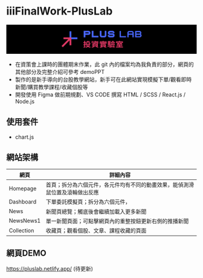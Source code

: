 # iiiFinalWork-PlusLab

![image](https://github.com/Laurenren31/iiiFinalWork-PlusLab/blob/main/plusLabHeadPic.png)
* 在資策會上課時的團體期末作業，此 git 內的檔案均為我負責的部分，網頁的其他部分及完整介紹可參考 demoPPT
* 製作的是新手導向的台股教學網站，新手可在此網站實現模擬下單/觀看即時新聞/購買教學課程/收藏個股等
* 開發使用 Figma 做前期規劃、VS CODE 撰寫 HTML / SCSS / React.js / Node.js

使用套件
--
* chart.js

網站架構
--
|  網頁   | 詳細內容  |
|  ----  | ----  |
| Homepage | 首頁；拆分為六個元件，各元件均有不同的動畫效果，能偵測滑鼠位置及滾輪做出反應 |
| Dashboard | 下單委託模擬頁；拆分為六個元件， |
| News | 新聞頁總覽；觸底後會繼續加載入更多新聞 |
| NewsNews1 | 單一新聞頁面；可點擊網頁內的重整按鈕更新右側的推播新聞 |
| Collection | 收藏頁；觀看個股、文章、課程收藏的頁面 |

網頁DEMO
--
https://pluslab.netlify.app/
(待更新)
